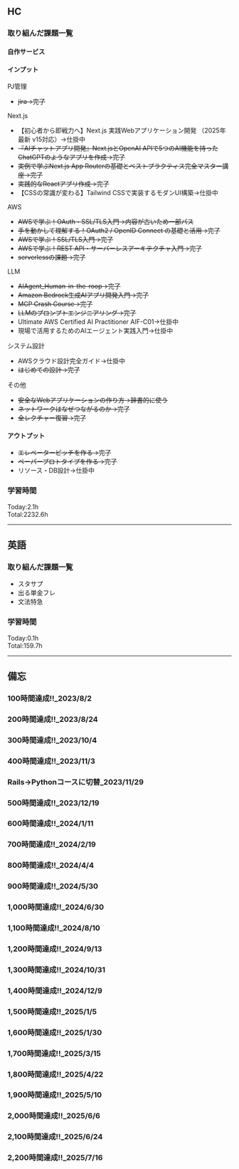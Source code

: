 ## HC
### 取り組んだ課題一覧
#### 自作サービス
#### インプット

 PJ管理

- ~~jira→完了~~

Next.js

- 【初心者から即戦力へ】Next.js 実践Webアプリケーション開発 （2025年最新 v15対応）→仕掛中
- ~~『AIチャットアプリ開発』Next.jsとOpenAI APIで5つのAI機能を持ったChatGPTのようなアプリを作成→完了~~
- ~~実例で学ぶNext.js App Routerの基礎とベストプラクティス完全マスター講座→完了~~
- ~~実践的なReactアプリ作成→完了~~
- 【CSSの常識が変わる】Tailwind CSSで実装するモダンUI構築→仕掛中

AWS

- ~~AWSで学ぶ！OAuth・SSL/TLS入門→内容が古いため一部パス~~
- ~~手を動かして理解する！OAuth2 / OpenID Connect の基礎と活用→完了~~
- ~~AWSで学ぶ！SSL/TLS入門→完了~~
- ~~AWSで学ぶ！REST API・サーバーレスアーキテクチャ入門→完了~~
- ~~serverlessの課題→完了~~

LLM

- ~~AIAgent_Human-in-the-roop→完了~~
- ~~Amazon Bedrock生成AIアプリ開発入門→完了~~
- ~~MCP Crash Course→完了~~
- ~~LLMのプロンプトエンジニアリング→完了~~
- Ultimate AWS Certified AI Practitioner AIF-C01→仕掛中
- 現場で活用するためのAIエージェント実践入門→仕掛中

システム設計
- AWSクラウド設計完全ガイド→仕掛中
- ~~はじめての設計→完了~~

その他

- ~~安全なWebアプリケーションの作り方→辞書的に使う~~
- ~~ネットワークはなぜつながるのか→完了~~
- ~~全レクチャー復習→完了~~

#### アウトプット

- ~~エレベーターピッチを作る→完了~~
- ~~ペーパープロトタイプを作る→完了~~
- リソース・DB設計→仕掛中


### 学習時間
Today:2.1h<br>
Total:2232.6h

------------------------------------------
## 英語
### 取り組んだ課題一覧
- スタサプ
- 出る単金フレ
- 文法特急

### 学習時間
Today:0.1h<br>
Total:159.7h

------------------------------------------
## 備忘
### 100時間達成!!_2023/8/2
### 200時間達成!!_2023/8/24
### 300時間達成!!_2023/10/4
### 400時間達成!!_2023/11/3
### Rails→Pythonコースに切替_2023/11/29
### 500時間達成!!_2023/12/19
### 600時間達成!!_2024/1/11
### 700時間達成!!_2024/2/19
### 800時間達成!!_2024/4/4
### 900時間達成!!_2024/5/30
### 1,000時間達成!!_2024/6/30
### 1,100時間達成!!_2024/8/10
### 1,200時間達成!!_2024/9/13
### 1,300時間達成!!_2024/10/31
### 1,400時間達成!!_2024/12/9
### 1,500時間達成!!_2025/1/5
### 1,600時間達成!!_2025/1/30
### 1,700時間達成!!_2025/3/15
### 1,800時間達成!!_2025/4/22
### 1,900時間達成!!_2025/5/10
### 2,000時間達成!!_2025/6/6
### 2,100時間達成!!_2025/6/24
### 2,200時間達成!!_2025/7/16
